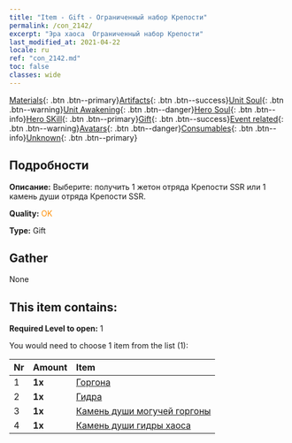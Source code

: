 ```yaml
---
title: "Item - Gift - Ограниченный набор Крепости"
permalink: /con_2142/
excerpt: "Эра хаоса  Ограниченный набор Крепости"
last_modified_at: 2021-04-22
locale: ru
ref: "con_2142.md"
toc: false
classes: wide
---
```

 [Materials](/ItemsRU/){: .btn .btn--primary}[Artifacts](/ItemsRU/Artifacts/){: .btn .btn--success}[Unit Soul](/ItemsRU/UnitSoul/){: .btn .btn--warning}[Unit Awakening](/ItemsRU/UnitAwakening/){: .btn .btn--danger}[Hero Soul](/ItemsRU/HeroSoul/){: .btn .btn--info}[Hero SKill](/ItemsRU/HeroSkill/){: .btn .btn--primary}[Gift](/ItemsRU/Gift/){: .btn .btn--success}[Event related](/ItemsRU/Events/){: .btn .btn--warning}[Avatars](/ItemsRU/Avatars/){: .btn .btn--danger}[Consumables](/ItemsRU/Consumables/){: .btn .btn--info}[Unknown](/ItemsRU/Unknown/){: .btn .btn--primary}

## Подробности
 **Описание:** Выберите: получить 1 жетон отряда Крепости SSR или 1 камень души отряда Крепости SSR.

 **Quality:** <span style="color: #FF8C00">OK</span>

 **Type:** Gift

## Gather

  None

## This item contains:

 **Required Level to open:** 1

 You would need to choose 1 item from the list (1):

  | Nr | Amount |     Item    |
  |:---|:-------|:------------|
  | 1 |  **1x** | [Горгона](/ru/Items/unt_257/) |  | 
  | 2 |  **1x** | [Гидра](/ru/Items/unt_259/) |  | 
  | 3 |  **1x** | [Камень души могучей горгоны](/ru/Items/unt_339/) |  | 
  | 4 |  **1x** | [Камень души гидры хаоса](/ru/Items/unt_341/) |  | 
